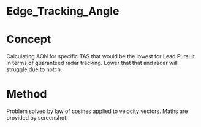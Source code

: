 # Edge_Tracking_Angle

# Concept
Calculating AON for specific TAS that would be the lowest for Lead Pursuit in terms of guaranteed radar tracking.
Lower that that and radar will struggle due to notch.

# Method
Problem solved by law of cosines applied to velocity vectors. Maths are provided by screenshot.
